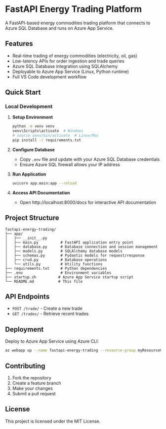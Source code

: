 # FastAPI Energy Trading Platform

A FastAPI-based energy commodities trading platform that connects to Azure SQL Database and runs on Azure App Service.

## Features

- Real-time trading of energy commodities (electricity, oil, gas)
- Low-latency APIs for order ingestion and trade queries
- Azure SQL Database integration using SQLAlchemy
- Deployable to Azure App Service (Linux, Python runtime)
- Full VS Code development workflow

## Quick Start

### Local Development

1. **Setup Environment**
   ```bash
   python -m venv venv
   venv\Scripts\activate  # Windows
   # source venv/bin/activate  # Linux/Mac
   pip install -r requirements.txt
   ```

2. **Configure Database**
   - Copy `.env` file and update with your Azure SQL Database credentials
   - Ensure Azure SQL firewall allows your IP address

3. **Run Application**
   ```bash
   uvicorn app.main:app --reload
   ```

4. **Access API Documentation**
   - Open http://localhost:8000/docs for interactive API documentation

## Project Structure

```
fastapi-energy-trading/
├── app/
│   ├── __init__.py
│   ├── main.py          # FastAPI application entry point
│   ├── database.py      # Database connection and session management
│   ├── models.py        # SQLAlchemy database models
│   ├── schemas.py       # Pydantic models for request/response
│   ├── crud.py          # Database operations
│   └── utils.py         # Utility functions
├── requirements.txt     # Python dependencies
├── .env                 # Environment variables
├── startup.sh          # Azure App Service startup script
└── README.md           # This file
```

## API Endpoints

- `POST /trade/` - Create a new trade
- `GET /trades/` - Retrieve recent trades

## Deployment

Deploy to Azure App Service using Azure CLI:

```bash
az webapp up --name fastapi-energy-trading --resource-group myResourceGroup --runtime "PYTHON|3.11"
```

## Contributing

1. Fork the repository
2. Create a feature branch
3. Make your changes
4. Submit a pull request

## License

This project is licensed under the MIT License.

